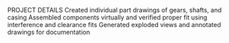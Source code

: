 PROJECT DETAILS 
Created individual part drawings of gears, shafts, and casing
Assembled components virtually and verified proper fit using interference and clearance fits
Generated exploded views and annotated drawings for documentation
